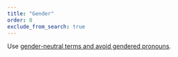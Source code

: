 ```yaml
---
title: "Gender"
order: 8
exclude_from_search: true
---
```


Use [gender-neutral terms and avoid gendered pronouns](/accessibility-inclusivity/#inclusive-language-and-terms).
